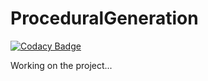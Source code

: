 # ProceduralGeneration

[![Codacy Badge](https://api.codacy.com/project/badge/Grade/aec21df59f144e02b3992586a91431ce)](https://app.codacy.com/gh/AlexValder/ProceduralGeneration?utm_source=github.com&utm_medium=referral&utm_content=AlexValder/ProceduralGeneration&utm_campaign=Badge_Grade_Settings)

Working on the project...
